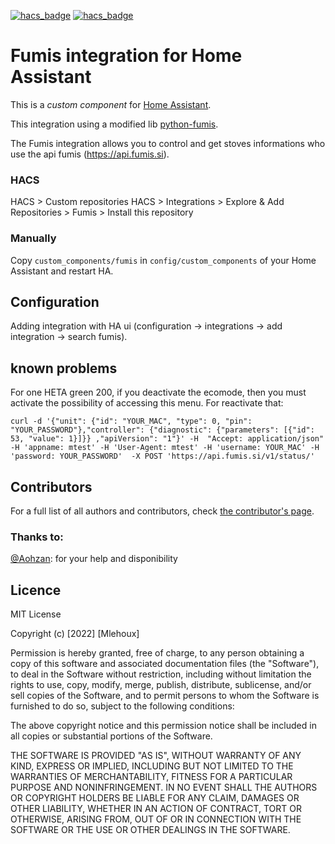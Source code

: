 [![hacs_badge](https://img.shields.io/badge/HACS-Custom-41BDF5.svg)](https://github.com/hacs/integration)
[![hacs_badge](https://github.com/maheus/fumis_integration/actions/workflows/hassfest.yaml/badge.svg)](https://github.com/maheus/fumis_integration/actions/)
# Fumis integration for Home Assistant

This is a _custom component_ for [Home Assistant](https://www.home-assistant.io/).

This integration using a modified lib [python-fumis](https://github.com/frenck/python-fumis).

The Fumis integration allows you to control and get stoves informations who use the api fumis (https://api.fumis.si).

### HACS

HACS > Custom repositories
HACS > Integrations > Explore & Add Repositories > Fumis > Install this repository

### Manually

Copy `custom_components/fumis` in `config/custom_components` of your Home Assistant and restart HA.

## Configuration

Adding integration with HA ui (configuration -> integrations -> add integration -> search fumis).

## known problems

For one HETA green 200, if you deactivate the ecomode, then you must activate the possibility of accessing this menu.
For reactivate that:
```
curl -d '{"unit": {"id": "YOUR_MAC", "type": 0, "pin": "YOUR_PASSWORD"},"controller": {"diagnostic": {"parameters": [{"id": 53, "value": 1}]}} ,"apiVersion": "1"}' -H  "Accept: application/json" -H 'appname: mtest' -H 'User-Agent: mtest' -H 'username: YOUR_MAC' -H 'password: YOUR_PASSWORD'  -X POST 'https://api.fumis.si/v1/status/'
```

## Contributors

For a full list of all authors and contributors,
check [the contributor's page](https://github.com/maheus/fumis_integration/graphs/contributors).

### Thanks to:
[@Aohzan](https://github.com/Aohzan): for your help and disponibility

## Licence
MIT License

Copyright (c) [2022] [Mlehoux]

Permission is hereby granted, free of charge, to any person obtaining a copy
of this software and associated documentation files (the "Software"), to deal
in the Software without restriction, including without limitation the rights
to use, copy, modify, merge, publish, distribute, sublicense, and/or sell
copies of the Software, and to permit persons to whom the Software is
furnished to do so, subject to the following conditions:

The above copyright notice and this permission notice shall be included in all
copies or substantial portions of the Software.

THE SOFTWARE IS PROVIDED "AS IS", WITHOUT WARRANTY OF ANY KIND, EXPRESS OR
IMPLIED, INCLUDING BUT NOT LIMITED TO THE WARRANTIES OF MERCHANTABILITY,
FITNESS FOR A PARTICULAR PURPOSE AND NONINFRINGEMENT. IN NO EVENT SHALL THE
AUTHORS OR COPYRIGHT HOLDERS BE LIABLE FOR ANY CLAIM, DAMAGES OR OTHER
LIABILITY, WHETHER IN AN ACTION OF CONTRACT, TORT OR OTHERWISE, ARISING FROM,
OUT OF OR IN CONNECTION WITH THE SOFTWARE OR THE USE OR OTHER DEALINGS IN THE
SOFTWARE.

